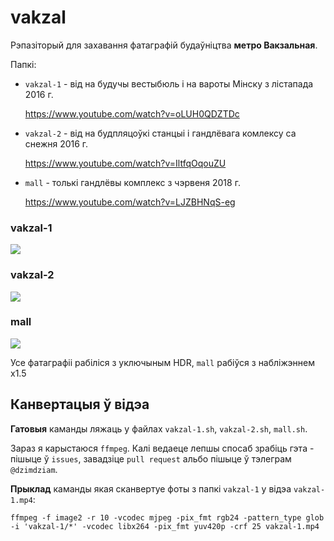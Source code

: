 # vakzal
Рэпазіторый для захавання фатаграфій будаўніцтва **метро Вакзальная**. 

Папкі:
* `vakzal-1` - від на будучы вестыбюль і на вароты Мінску з лістапада 2016 г.

   https://www.youtube.com/watch?v=oLUH0QDZTDc
   
* `vakzal-2` - від на будпляцоўкі станцыі і гандлёвага комлексу са снежня 2016 г.

   https://www.youtube.com/watch?v=IltfqOqouZU


* `mall` - толькі гандлёвы комплекс з чэрвеня 2018 г.

  https://www.youtube.com/watch?v=LJZBHNqS-eg

### vakzal-1
![](readme-files/vakzal-1-edges.jpg)

### vakzal-2
![](readme-files/vakzal-2-edges.jpg)

### mall
![](readme-files/mall-edges.jpg)

Усе фатаграфіі рабіліся з уключыным HDR, `mall` рабіўся з набліжэннем x1.5

## Канвертацыя ў відэа
**Гатовыя** каманды ляжаць у файлах `vakzal-1.sh`, `vakzal-2.sh`, `mall.sh`. 

Зараз я карыстаюся `ffmpeg`. Калі ведаеце лепшы спосаб зрабіць гэта - пішыце ў `issues`, завадзіце `pull request` альбо пішыце ў тэлеграм `@dzimdziam`.

**Прыклад** каманды якая сканвертуе фоты з папкі `vakzal-1` у відэа `vakzal-1.mp4`:

`ffmpeg -f image2 -r 10 -vcodec mjpeg -pix_fmt rgb24 -pattern_type glob -i 'vakzal-1/*' -vcodec libx264 -pix_fmt yuv420p -crf 25 vakzal-1.mp4`
